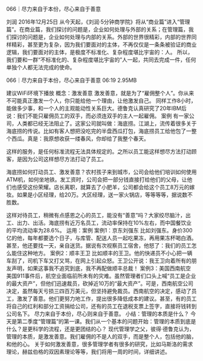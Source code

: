 066｜尽力来自于本份，尽心来自于善意


刘润
2016年12月25日
从今天起，《刘润·5分钟商学院》将从“商业篇”进入“管理篇”。在商业篇，我们探讨的问题是，企业如何处理与外部的关系；在管理篇，我们探讨的问题是，企业如何处理与内部的关系。外部的世界很精彩，内部的世界同样精彩，甚至更为复杂，因为我们要面对的主体，不再仅仅是一条条被验证的商业逻辑，我们要面对的主体，是极度不标准化、复杂程度堪比宇宙的：人。
所以，我们要和一群“不标准化的、复杂程度堪比宇宙的”人一起，共同去完成一件，任何单独个人都无法完成的使命。

066｜尽力来自于本份，尽心来自于善意
06:19 2.95MB

建议WiFi环境下播放
概念：激发善意
激发善意，就是为了“雇佣整个人”。你从来不可能真正激发一个人，你只能给他一个理由，让他激发自己。
同样工作8小时，能做多少事，和一个人的主观能动性关系巨大。德鲁克认真研究了20年IBM后说：我们不能只雇佣员工的双手，而必须连双手的主人一起雇佣。
案例
有一家公司，人类都已经无法阻止了。这家公司就叫做：海底捞。江湖上，流传着很多关于海底捞的传说。比如有客人想把没吃完的半盘西瓜打包，海底捞员工给他包了一整个西瓜。真是：我原想收获一缕春风，你却给了我整个春天。

这样的服务，是任何标准流程无法具体规定的。之所以员工能这样想尽方法打动顾客，是因为公司这样想尽方法打动了员工。

海底捞如何打动员工、激发善意？农村孩子来到城市，公司会给他们培训如何使用ATM机，如何坐地铁。发工资时，公司会把一部分钱直接打给他们的父母，让他们也感受这份荣耀。店长离职，就算去了小肥羊，公司都会给这个员工8万元的嫁妆。如果是小区经理，给20万。大区经理，送一家火锅店，等等等等，据说数不胜数。

这样对待员工，稍微有点感恩之心的员工，能没有“善意”吗？大家绞尽脑汁，出工、出力、出活。海底捞有近万名员工，流动率保持在10%左右，而中国餐饮业的平均流动率为28.6%。
运用：案例
案例1：京东刘强东
比如刘强东。身价300亿的他，每年都要选个日子，与库管、配送人员一起吃果冻，再用果冻杯喝白酒。甚至，他还要找一天，亲自送货。据说有次视察员工宿舍，他怒了：我们的员工怎么能住这种地方。
案例2：顺丰王卫
比如顺丰的王卫。他的快递员不小心把一辆车刮了，司机下车又打又骂，在网上引起众怒。王卫公开说：我王卫向着所有的朋友声明，如果这事我不追究到底，我不再配做顺丰总裁！
案例3：美国西南航空
美国911事件后，航空业面临前所未有的灾难。虽然管理者们口头上喊“员工是企业的最大资产”，但他们迅速裁员，砍掉近10万的“最大资产”。可是，西南航空公司决定，虽然每天亏损三四百万美元，但坚持避免裁员。西南航空的决定，感动了员工，激发了善意。他们更努力地工作，提出很多降低成本的建议。甚至，有的员工将自己的红利和部分工资捐给公司，还有的员工在退税支票上签字，直接将钱转到公司名下。
尽力来自于本份，尽心则来自于善意。
小结：管理的本质是什么？
今天是第二季度“管理篇”的第一课。我们从一个基本的问题开始：管理的本质到底是什么？是更科学的流程，还是更团结的心？
现代管理学之父，彼得·德鲁克认为，管理的本质，是激发善意。我们雇佣的不是人的双手，而是整个人，包括他的脑，和他的心。
关于如何激发善意，很多管理学者有很多的研究，比如马斯洛的需求理论，赫兹伯格的双因素理论等等，我们将用一周的时间，详细讲述。